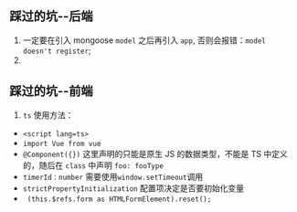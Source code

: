 ## 踩过的坑--后端
1. 一定要在引入 mongoose `model` 之后再引入 `app`, 否则会报错：`model doesn't register`;
2. 

## 踩过的坑--前端
1. `ts` 使用方法：
  - `<script lang=ts>`
  -  `import Vue from vue`
  - `@Component({})` 这里声明的只能是原生 JS 的数据类型，不能是 TS 中定义的，随后在 `class` 中声明 `foo: fooType`
  - `timerId：number` 需要使用`window.setTimeout`调用
  - `strictPropertyInitialization` 配置项决定是否要初始化变量
  - ` (this.$refs.form as HTMLFormElement).reset();`